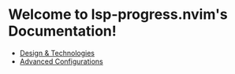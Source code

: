 <!-- markdownlint-disable -->

# Welcome to lsp-progress.nvim's Documentation!

- [Design & Technologies](/design_and_technologies.md)
- [Advanced Configurations](/advanced_configurations.md)
